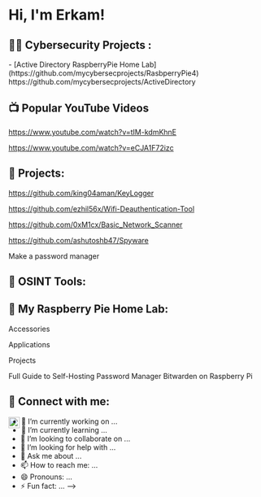 <h1>Hi, I'm Erkam! </h1>

<h2>👨‍💻 Cybersecurity Projects :</h2>
- [Active Directory RaspberryPie Home Lab](https://github.com/mycybersecprojects/RasbperryPie4)
https://github.com/mycybersecprojects/ActiveDirectory

<h2>📺 Popular YouTube Videos</h2>

https://www.youtube.com/watch?v=tIM-kdmKhnE

https://www.youtube.com/watch?v=eCJA1F72izc

<h2> 🤳 Projects:</h2>

https://github.com/king04aman/KeyLogger

https://github.com/ezhil56x/Wifi-Deauthentication-Tool

https://github.com/0xM1cx/Basic_Network_Scanner

https://github.com/ashutoshb47/Spyware

Make a password manager

<h2> 🤳 OSINT Tools:</h2>


<h2> 🤳 My Raspberry Pie Home Lab:</h2>

Accessories


Applications

Projects

Full Guide to Self-Hosting Password Manager Bitwarden on Raspberry Pi


<h2> 🤳 Connect with me:</h2>

[<img align="left" alt="erkamkoca | LinkedIn" width="22px" src="https://cdn.jsdelivr.net/npm/simple-icons@v3/icons/linkedin.svg" />][linkedin]

[linkedin]: https://linkedin.com/in/erkamkoca



- 🔭 I’m currently working on ...
- 🌱 I’m currently learning ...
- 👯 I’m looking to collaborate on ...
- 🤔 I’m looking for help with ...
- 💬 Ask me about ...
- 📫 How to reach me: ...
- 😄 Pronouns: ...
- ⚡ Fun fact: ...
-->
